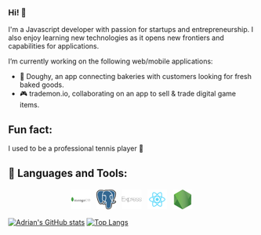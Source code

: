 



### Hi!  👋 

I'm a Javascript developer with passion for startups and entrepreneurship. I also enjoy learning new technologies as it opens new frontiers and capabilities for applications.

I’m currently working on the following web/mobile applications:
   - :bread:  Doughy, an app connecting bakeries with customers looking for fresh baked goods. 
   - :video_game: trademon.io, collaborating on an app to sell & trade digital game items.


<!--
**adriandifelice/adriandifelice** is a ✨ _special_ ✨ repository because its `README.md` (this file) appears on your GitHub profile.
Here are some ideas to get you started:
- 🌱 I’m currently learning ...
- 
- 🤔 I’m looking for help with ...
- 💬 Ask me about ...
- 📫 How to reach me: ...
- ⚡ 
Fun fact: I used to be an aspiring professional tennis player :tennis: :tennis: Also enjoy bread baking 

-->
## Fun fact: 
I used to be a professional tennis player :tennis: 



## 🧰 Languages and Tools:
<p align="center"> 
<img src="https://raw.githubusercontent.com/github/explore/80688e429a7d4ef2fca1e82350fe8e3517d3494d/topics/mongodb/mongodb.png" alt="MongoDb" height="40" style="vertical-align:top; margin:4px">
 <img src="https://raw.githubusercontent.com/github/explore/80688e429a7d4ef2fca1e82350fe8e3517d3494d/topics/postgresql/postgresql.png" alt="VS Code" height="40" style="vertical-align:top; margin:4px">
<img src="https://raw.githubusercontent.com/github/explore/80688e429a7d4ef2fca1e82350fe8e3517d3494d/topics/express/express.png" alt="Express" height="40" style="vertical-align:top; margin:4px">
<img src="https://raw.githubusercontent.com/github/explore/80688e429a7d4ef2fca1e82350fe8e3517d3494d/topics/react/react.png" alt="React" height="40" style="vertical-align:top; margin:4px">
<img src="https://raw.githubusercontent.com/github/explore/80688e429a7d4ef2fca1e82350fe8e3517d3494d/topics/nodejs/nodejs.png" alt="Node" height="40" style="vertical-align:top; margin:4px">
</p>


[![Adrian's GitHub stats](https://github-readme-stats.vercel.app/api?username=adriandifelice&count_private=true&show_icons=true)](https://github.com/adriandifelice/github-readme-stats) [![Top Langs](https://github-readme-stats.vercel.app/api/top-langs/?username=adriandifelice&layout=compact)](https://github.com/adriandifelice/github-readme-stats)






